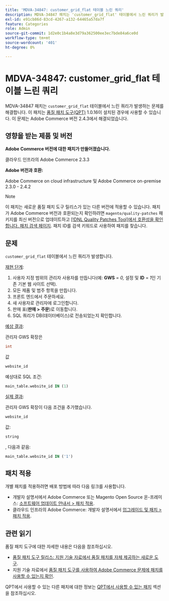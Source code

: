 ```yaml
---
title: 'MDVA-34847: customer_grid_flat 테이블 느린 쿼리'
description: MDVA-34847 패치는 'customer_grid_flat' 테이블에서 느린 쿼리가 발생하는 문제를 해결합니다. 이 패치는 [Quality Patches Tool (QPT)](/help/announcements/adobe-commerce-announcements/magento-quality-patches-released-new-tool-to-self-serve-quality-patches.md) 1.0.16이 설치된 경우 사용할 수 있습니다. 이 문제는 Adobe Commerce 버전 2.4.3에서 해결되었습니다.
exl-id: e91cb86d-83cd-4267-a132-64465a57da7f
feature: Categories
role: Admin
source-git-commit: 1d2e0c1b4a8e3d79a362500ee3ec7bde84a6ce0d
workflow-type: tm+mt
source-wordcount: '401'
ht-degree: 0%

---
```


# MDVA-34847: customer_grid_flat 테이블 느린 쿼리

MDVA-34847 패치는 `customer_grid_flat` 테이블에서 느린 쿼리가 발생하는 문제를 해결합니다. 이 패치는 [품질 패치 도구(QPT)](/help/announcements/adobe-commerce-announcements/magento-quality-patches-released-new-tool-to-self-serve-quality-patches.md) 1.0.16이 설치된 경우에 사용할 수 있습니다. 이 문제는 Adobe Commerce 버전 2.4.3에서 해결되었습니다.

## 영향을 받는 제품 및 버전

**Adobe Commerce 버전에 대한 패치가 만들어졌습니다.**

클라우드 인프라의 Adobe Commerce 2.3.3

**Adobe 버전과 호환:**

Adobe Commerce on cloud infrastructure 및 Adobe Commerce on-premise 2.3.0 - 2.4.2

>[!NOTE]
>
>이 패치는 새로운 품질 패치 도구 릴리스가 있는 다른 버전에 적용할 수 있습니다. 패치가 Adobe Commerce 버전과 호환되는지 확인하려면 `magento/quality-patches` 패키지를 최신 버전으로 업데이트하고 [[!DNL Quality Patches Tool]에서 호환성을 확인합니다. 패치 검색 페이지](https://devdocs.magento.com/quality-patches/tool.html#patch-grid). 패치 ID를 검색 키워드로 사용하여 패치를 찾습니다.

## 문제

`customer_grid_flat` 테이블에서 느린 쿼리가 발생합니다.

<u>재현 단계</u>:

1. 사용자 지정 범위의 관리자 사용자를 만듭니다(예: **GWS** = *0,* 설정 및 **ID** = *1*&#x200B;인 기존 기본 웹 사이트 선택).
1. 모든 제품 및 범주 항목을 만듭니다.
1. 프론트 엔드에서 주문하세요.
1. 새 사용자로 관리자에 로그인합니다.
1. 판매 표(**판매 > 주문**)로 이동합니다.
1. SQL 쿼리가 DB(데이터베이스)로 전송되었는지 확인합니다.

<u>예상 결과</u>:

관리자 GWS 확장은

```sql
int
```

값

```sql
website_id
```

예상대로 SQL 조건:

```sql
main_table.website_id IN (1)
```

<u>실제 결과</u>:

관리자 GWS 확장이 다음 조건을 추가했습니다.

```sql
website_id
```

값:

```sql
string
```

, 다음과 같음:

```sql
main_table.website_id IN ('1')
```

## 패치 적용

개별 패치를 적용하려면 배포 방법에 따라 다음 링크를 사용합니다.

* 개발자 설명서에서 Adobe Commerce 또는 Magento Open Source 온-프레미스: [소프트웨어 업데이트 안내서 > 패치 적용](https://devdocs.magento.com/guides/v2.4/comp-mgr/patching/mqp.html).
* 클라우드 인프라의 Adobe Commerce: 개발자 설명서에서 [업그레이드 및 패치 > 패치 적용](https://devdocs.magento.com/cloud/project/project-patch.html).

## 관련 읽기

품질 패치 도구에 대한 자세한 내용은 다음을 참조하십시오.

* [품질 패치 도구 릴리스: 지원 기술 자료에서 품질 패치를 자체 제공하는 새로운 도구](/help/announcements/adobe-commerce-announcements/magento-quality-patches-released-new-tool-to-self-serve-quality-patches.md).
* 지원 기술 자료에서 [품질 패치 도구를 사용하여 Adobe Commerce 문제에 패치를 사용할 수 있는지 확인](/help/support-tools/patches-available-in-qpt-tool/check-patch-for-magento-issue-with-magento-quality-patches.md).

QPT에서 사용할 수 있는 다른 패치에 대한 정보는 [QPT에서 사용할 수 있는 패치](https://support.magento.com/hc/en-us/sections/360010506631-Patches-available-in-QPT-tool-) 섹션을 참조하십시오.
